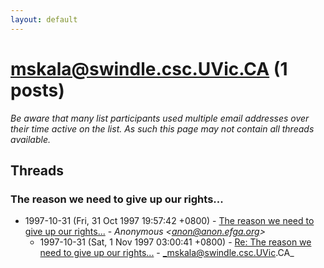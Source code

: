 ```yaml
---
layout: default
---
```


# mskala@swindle.csc.UVic.CA (1 posts)

_Be aware that many list participants used multiple email addresses over their time active on the list. As such this page may not contain all threads available._

## Threads

### The reason we need to give up our rights...
+ 1997-10-31 (Fri, 31 Oct 1997 19:57:42 +0800) - [The reason we need to give up our rights...](/archive/1997/10/cbf2527bd8438faf8b0e9610f5440ed8df135e20c01b51cb6849e3138b645808) - _Anonymous \<anon@anon.efga.org\>_
  + 1997-10-31 (Sat, 1 Nov 1997 03:00:41 +0800) - [Re: The reason we need to give up our rights...](/archive/1997/10/bd712f26e3e95c78040e3190f0e55206e02b05ca999dcb2e9f599cef142eacaf) - _mskala@swindle.csc.UVic.CA_

